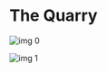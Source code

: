 # The Quarry

![img 0](https://i.imgur.com/TBZoLMg.jpg)

![img 1](https://i.imgur.com/J5uEmiU.png)

